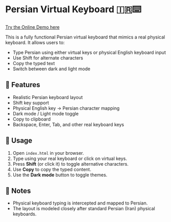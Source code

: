 # Persian Virtual Keyboard 🇮🇷⌨️

[Try the Online Demo here](https://ebrahim-salehipanah.github.io/online-persian-keyboard/)

This is a fully functional Persian virtual keyboard that mimics a real physical keyboard. It allows users to:

- Type Persian using either virtual keys or physical English keyboard input
- Use Shift for alternate characters
- Copy the typed text
- Switch between dark and light mode

## 🔧 Features

- Realistic Persian keyboard layout
- Shift key support
- Physical English key → Persian character mapping
- Dark mode / Light mode toggle
- Copy to clipboard
- Backspace, Enter, Tab, and other real keyboard keys

## 🚀 Usage

1. Open `index.html` in your browser.
2. Type using your real keyboard or click on virtual keys.
3. Press **Shift** (or click it) to toggle alternative characters.
4. Use **Copy** to copy the typed content.
5. Use the **Dark mode** button to toggle themes.

## 🧠 Notes

- Physical keyboard typing is intercepted and mapped to Persian.
- The layout is modeled closely after standard Persian (Iran) physical keyboards.

